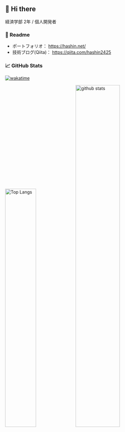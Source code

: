 ## 🌱 Hi there

経済学部 2年 / 個人開発者

### 👀 Readme

- ポートフォリオ： https://hashin.net/
- 技術ブログ(Qiita)： https://qiita.com/hashin2425

### 📈 GitHub Stats

[![wakatime](https://wakatime.com/badge/user/b36bdd48-c711-4703-a30c-fd80b88422cd.svg)](https://wakatime.com/@b36bdd48-c711-4703-a30c-fd80b88422cd)

<p align="left">
  <img alt="Top Langs" width="44.5%" src="https://github-readme-stats-vercel-wea9.vercel.app/api/top-langs/?username=hashin2425&langs_count=100&layout=compact&show_icons=true&hide=jupyter%20notebook,HTML,HLSL,ShaderLab,CSS,Sass" />
  
  <img alt="github stats" width="53.3%" src="https://github-readme-stats-vercel-wea9.vercel.app/api?username=hashin2425&show_icons=ture&count_private=true&include_all_commits=true" />
</p>
